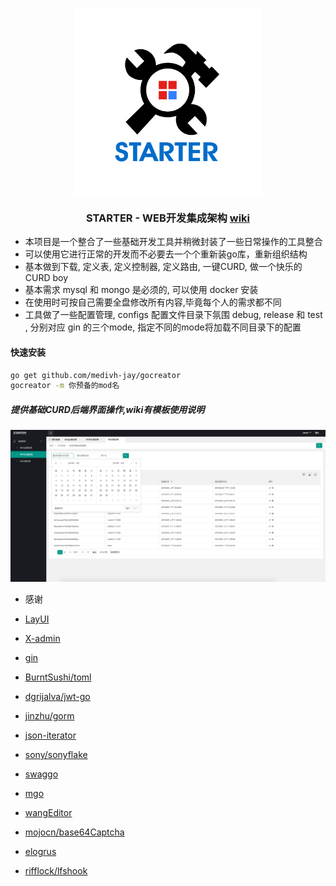 <p align="center">
<img align="center" src="assets/STARTER-logo.png" width="300px" />
</p>
<h3 align="center">STARTER - WEB开发集成架构 <a align="center" href="https://github.com/medivh-jay/starter/wiki/Step-1:%E4%B8%8B%E8%BD%BD%E6%9C%AC%E9%A1%B9%E7%9B%AE">wiki</a></h3>

- 本项目是一个整合了一些基础开发工具并稍微封装了一些日常操作的工具整合
- 可以使用它进行正常的开发而不必要去一个个重新装go库，重新组织结构
- 基本做到下载, 定义表, 定义控制器, 定义路由, 一键CURD, 做一个快乐的CURD boy
- 基本需求  mysql  和 mongo 是必须的, 可以使用 docker 安装
- 在使用时可按自己需要全盘修改所有内容,毕竟每个人的需求都不同
- 工具做了一些配置管理, configs 配置文件目录下氛围  debug, release 和 test , 分别对应 gin 的三个mode, 指定不同的mode将加载不同目录下的配置

#### 快速安装
```bash
go get github.com/medivh-jay/gocreator
gocreator -m 你预备的mod名
```

##### 提供基础CURD后端界面操作,wiki有模板使用说明
![admin](web/admin/static/images/admin.png)

- 感谢 

- [LayUI](https://www.layui.com/)
- [X-admin](http://x.xuebingsi.com/)
- [gin](https://github.com/gin-gonic/gin)
- [BurntSushi/toml](https://github.com/BurntSushi/toml)
- [dgrijalva/jwt-go](https://github.com/dgrijalva/jwt-go)
- [jinzhu/gorm](https://github.com/jinzhu/gorm)
- [json-iterator](https://github.com/json-iterator/go)
- [sony/sonyflake](https://github.com/sony/sonyflake)
- [swaggo](https://github.com/swaggo)
- [mgo](https://gopkg.in/mgo.v2)
- [wangEditor](http://www.wangeditor.com/index.html)
- [mojocn/base64Captcha](github.com/mojocn/base64Captcha)
- [elogrus](https://github.com/sohlich/elogrus)
- [rifflock/lfshook](https://github.com/rifflock/lfshook)
